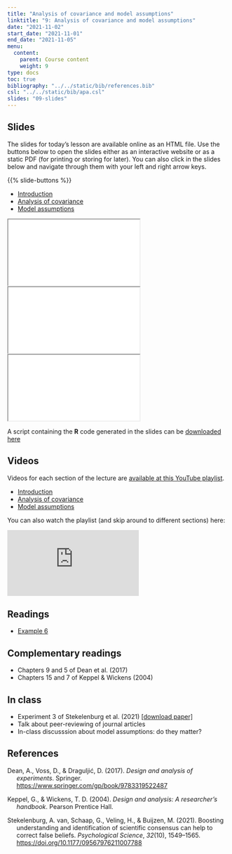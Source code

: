 ```yaml
---
title: "Analysis of covariance and model assumptions"
linktitle: "9: Analysis of covariance and model assumptions"
date: "2021-11-02"
start_date: "2021-11-01"
end_date: "2021-11-05"
menu:
  content:
    parent: Course content
    weight: 9
type: docs
toc: true
bibliography: "../../static/bib/references.bib"
csl: "../../static/bib/apa.csl"
slides: "09-slides"
---
```


## Slides

The slides for today’s lesson are available online as an HTML file. Use the buttons below to open the slides either as an interactive website or as a static PDF (for printing or storing for later). You can also click in the slides below and navigate through them with your left and right arrow keys.

{{% slide-buttons %}}

<ul class="nav nav-tabs" id="slide-tabs" role="tablist">
<li class="nav-item">
<a class="nav-link active" id="introduction-tab" data-toggle="tab" href="#introduction" role="tab" aria-controls="introduction" aria-selected="true">Introduction</a>
</li>
<li class="nav-item">
<a class="nav-link" id="analysis-of-covariance-tab" data-toggle="tab" href="#analysis-of-covariance" role="tab" aria-controls="analysis-of-covariance" aria-selected="false">Analysis of covariance</a>
</li>
<li class="nav-item">
<a class="nav-link" id="model-assumptions-tab" data-toggle="tab" href="#model-assumptions" role="tab" aria-controls="model-assumptions" aria-selected="false">Model assumptions</a>
</li>
</ul>

<div id="slide-tabs" class="tab-content">

<div id="introduction" class="tab-pane fade show active" role="tabpanel" aria-labelledby="introduction-tab">

<div class="embed-responsive embed-responsive-16by9">

<iframe class="embed-responsive-item" src="/slides/09-slides.html#1">
</iframe>

</div>

</div>

<div id="analysis-of-covariance" class="tab-pane fade" role="tabpanel" aria-labelledby="analysis-of-covariance-tab">

<div class="embed-responsive embed-responsive-16by9">

<iframe class="embed-responsive-item" src="/slides/09-slides.html#ancova">
</iframe>

</div>

</div>

<div id="model-assumptions" class="tab-pane fade" role="tabpanel" aria-labelledby="model-assumptions-tab">

<div class="embed-responsive embed-responsive-16by9">

<iframe class="embed-responsive-item" src="/slides/09-slides.html#assumptions">
</iframe>

</div>

</div>

</div>

A script containing the **R** code generated in the slides can be [downloaded here](/content/09-slides.R)

## Videos

Videos for each section of the lecture are [available at this YouTube playlist](https://www.youtube.com/playlist?list=PLUB8VZzxA8IsXym3S3kqgGIbJoka7tkGl).

-   [Introduction](https://www.youtube.com/watch?v=&list=PLUB8VZzxA8IsXym3S3kqgGIbJoka7tkGl)
-   [Analysis of covariance](https://www.youtube.com/watch?v=gTLp0pplRXk&list=PLUB8VZzxA8IsXym3S3kqgGIbJoka7tkGl)
-   [Model assumptions](https://www.youtube.com/watch?v=&list=PLUB8VZzxA8IsXym3S3kqgGIbJoka7tkGl)

You can also watch the playlist (and skip around to different sections) here:

<div class="embed-responsive embed-responsive-16by9">

<iframe class="embed-responsive-item" src="https://www.youtube.com/embed/playlist?list=PLUB8VZzxA8IsXym3S3kqgGIbJoka7tkGl" frameborder="0" allow="accelerometer; autoplay; encrypted-media; gyroscope; picture-in-picture" allowfullscreen>
</iframe>

</div>

## Readings

-   [Example 6](/example/06-ancova/)

## Complementary readings

-   <i class="fas fa-book"></i> Chapters 9 and 5 of Dean et al. (2017)
-   <i class="fas fa-book"></i> Chapters 15 and 7 of Keppel & Wickens (2004)

## In class

-   Experiment 3 of Stekelenburg et al. (2021) [\[download paper\]](https://doi.org/10.1177/09567976211007788)
-   Talk about peer-reviewing of journal articles
-   In-class discusssion about model assumptions: do they matter?

## References

<div id="refs" class="references csl-bib-body hanging-indent" line-spacing="2">

<div id="ref-Dean:2017" class="csl-entry">

Dean, A., Voss, D., & Draguljić, D. (2017). *Design and analysis of experiments*. Springer. <https://www.springer.com/gp/book/9783319522487>

</div>

<div id="ref-Keppel/Wickens:2004" class="csl-entry">

Keppel, G., & Wickens, T. D. (2004). *Design and analysis: A researcher’s handbook*. Pearson Prentice Hall.

</div>

<div id="ref-vanStekelenburg:2021" class="csl-entry">

Stekelenburg, A. van, Schaap, G., Veling, H., & Buijzen, M. (2021). Boosting understanding and identification of scientific consensus can help to correct false beliefs. *Psychological Science*, *32*(10), 1549–1565. <https://doi.org/10.1177/09567976211007788>

</div>

</div>
